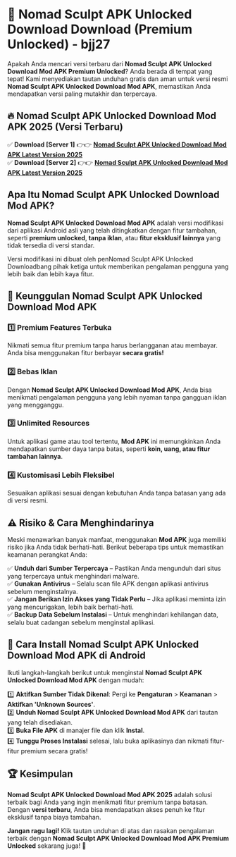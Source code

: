 # 🎯 Nomad Sculpt APK Unlocked Download  Download (Premium Unlocked) -  bjj27

Apakah Anda mencari versi terbaru dari **Nomad Sculpt APK Unlocked Download Mod APK Premium Unlocked**? Anda berada di tempat yang tepat! Kami menyediakan tautan unduhan gratis dan aman untuk versi resmi **Nomad Sculpt APK Unlocked Download Mod APK**, memastikan Anda mendapatkan versi paling mutakhir dan terpercaya.

## 🔥 Nomad Sculpt APK Unlocked Download Mod APK 2025 (Versi Terbaru)

✅ **Download [Server 1]** 👉👉 [**Nomad Sculpt APK Unlocked Download Mod APK Latest Version 2025**](https://momento.my/?title=Nomad_Sculpt_APK_Unlocked_Download)  
✅ **Download [Server 2]** 👉👉 [**Nomad Sculpt APK Unlocked Download Mod APK Latest Version 2025**](https://momento.my/?title=Nomad_Sculpt_APK_Unlocked_Download)  

## Apa Itu Nomad Sculpt APK Unlocked Download Mod APK?

**Nomad Sculpt APK Unlocked Download Mod APK** adalah versi modifikasi dari aplikasi Android asli yang telah ditingkatkan dengan fitur tambahan, seperti **premium unlocked**, **tanpa iklan**, atau **fitur eksklusif lainnya** yang tidak tersedia di versi standar.

Versi modifikasi ini dibuat oleh penNomad Sculpt APK Unlocked Downloadbang pihak ketiga untuk memberikan pengalaman pengguna yang lebih baik dan lebih kaya fitur.

## 🎯 Keunggulan Nomad Sculpt APK Unlocked Download Mod APK

### 1️⃣ Premium Features Terbuka
Nikmati semua fitur premium tanpa harus berlangganan atau membayar. Anda bisa menggunakan fitur berbayar **secara gratis!**

### 2️⃣ Bebas Iklan
Dengan **Nomad Sculpt APK Unlocked Download Mod APK**, Anda bisa menikmati pengalaman pengguna yang lebih nyaman tanpa gangguan iklan yang mengganggu.

### 3️⃣ Unlimited Resources
Untuk aplikasi game atau tool tertentu, **Mod APK** ini memungkinkan Anda mendapatkan sumber daya tanpa batas, seperti **koin, uang, atau fitur tambahan lainnya**.

### 4️⃣ Kustomisasi Lebih Fleksibel
Sesuaikan aplikasi sesuai dengan kebutuhan Anda tanpa batasan yang ada di versi resmi.

## ⚠️ Risiko & Cara Menghindarinya

Meski menawarkan banyak manfaat, menggunakan **Mod APK** juga memiliki risiko jika Anda tidak berhati-hati. Berikut beberapa tips untuk memastikan keamanan perangkat Anda:

✅ **Unduh dari Sumber Terpercaya** – Pastikan Anda mengunduh dari situs yang terpercaya untuk menghindari malware.  
✅ **Gunakan Antivirus** – Selalu scan file APK dengan aplikasi antivirus sebelum menginstalnya.  
✅ **Jangan Berikan Izin Akses yang Tidak Perlu** – Jika aplikasi meminta izin yang mencurigakan, lebih baik berhati-hati.  
✅ **Backup Data Sebelum Instalasi** – Untuk menghindari kehilangan data, selalu buat cadangan sebelum menginstal aplikasi.

## 📌 Cara Install Nomad Sculpt APK Unlocked Download Mod APK di Android

Ikuti langkah-langkah berikut untuk menginstal **Nomad Sculpt APK Unlocked Download Mod APK** dengan mudah:

1️⃣ **Aktifkan Sumber Tidak Dikenal**: Pergi ke **Pengaturan** > **Keamanan** > **Aktifkan 'Unknown Sources'**.  
2️⃣ **Unduh Nomad Sculpt APK Unlocked Download Mod APK** dari tautan yang telah disediakan.  
3️⃣ **Buka File APK** di manajer file dan klik **Instal**.  
4️⃣ **Tunggu Proses Instalasi** selesai, lalu buka aplikasinya dan nikmati fitur-fitur premium secara gratis!

## 🏆 Kesimpulan

**Nomad Sculpt APK Unlocked Download Mod APK 2025** adalah solusi terbaik bagi Anda yang ingin menikmati fitur premium tanpa batasan. Dengan **versi terbaru**, Anda bisa mendapatkan akses penuh ke fitur eksklusif tanpa biaya tambahan.

**Jangan ragu lagi!** Klik tautan unduhan di atas dan rasakan pengalaman terbaik dengan **Nomad Sculpt APK Unlocked Download Mod APK Premium Unlocked** sekarang juga! 🚀
